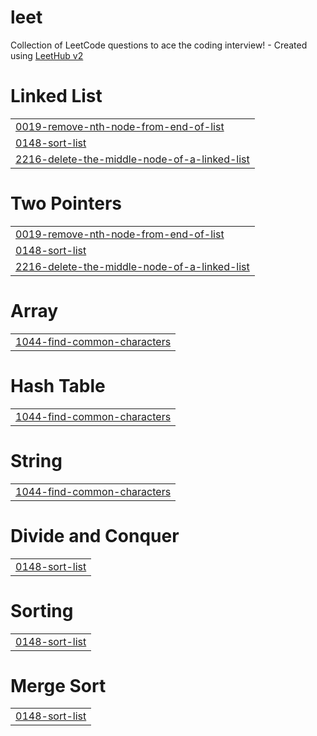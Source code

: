 # leet
Collection of LeetCode questions to ace the coding interview! - Created using [LeetHub v2](https://github.com/arunbhardwaj/LeetHub-2.0)


# Linked List
|  |
| ------- |
| [0019-remove-nth-node-from-end-of-list](https://github.com/shreyyaa1208/leet/tree/master/0019-remove-nth-node-from-end-of-list) |
| [0148-sort-list](https://github.com/shreyyaa1208/leet/tree/master/0148-sort-list) |
| [2216-delete-the-middle-node-of-a-linked-list](https://github.com/shreyyaa1208/leet/tree/master/2216-delete-the-middle-node-of-a-linked-list) |
# Two Pointers
|  |
| ------- |
| [0019-remove-nth-node-from-end-of-list](https://github.com/shreyyaa1208/leet/tree/master/0019-remove-nth-node-from-end-of-list) |
| [0148-sort-list](https://github.com/shreyyaa1208/leet/tree/master/0148-sort-list) |
| [2216-delete-the-middle-node-of-a-linked-list](https://github.com/shreyyaa1208/leet/tree/master/2216-delete-the-middle-node-of-a-linked-list) |
# Array
|  |
| ------- |
| [1044-find-common-characters](https://github.com/shreyyaa1208/leet/tree/master/1044-find-common-characters) |
# Hash Table
|  |
| ------- |
| [1044-find-common-characters](https://github.com/shreyyaa1208/leet/tree/master/1044-find-common-characters) |
# String
|  |
| ------- |
| [1044-find-common-characters](https://github.com/shreyyaa1208/leet/tree/master/1044-find-common-characters) |
# Divide and Conquer
|  |
| ------- |
| [0148-sort-list](https://github.com/shreyyaa1208/leet/tree/master/0148-sort-list) |
# Sorting
|  |
| ------- |
| [0148-sort-list](https://github.com/shreyyaa1208/leet/tree/master/0148-sort-list) |
# Merge Sort
|  |
| ------- |
| [0148-sort-list](https://github.com/shreyyaa1208/leet/tree/master/0148-sort-list) |